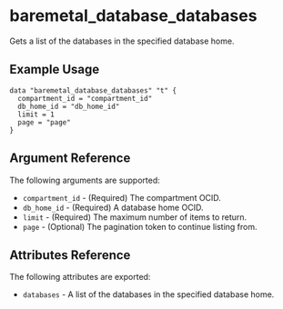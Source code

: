 # baremetal\_database\_databases

Gets a list of the databases in the specified database home.

## Example Usage

```
data "baremetal_database_databases" "t" {
  compartment_id = "compartment_id"
  db_home_id = "db_home_id"
  limit = 1
  page = "page"
}
```

## Argument Reference

The following arguments are supported:

* `compartment_id` - (Required) The compartment OCID.
* `db_home_id` - (Required) A database home OCID.
* `limit` - (Required) The maximum number of items to return.
* `page` - (Optional) The pagination token to continue listing from.

## Attributes Reference

The following attributes are exported:

* `databases` - A list of the databases in the specified database home.

